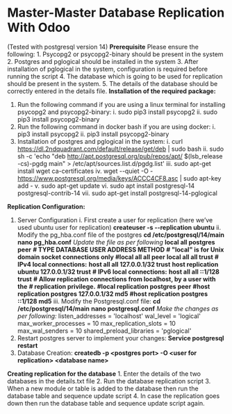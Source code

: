 # Master-Master Database Replication With Odoo
(Tested with postgresql version 14)
**Prerequisite**
Please ensure the following:
    1. Psycopg2 or psycopg2-binary should be present in the system
    2. Postgres and pglogical should be installed in the system
    3. After installation of pglogical in the system, configuration is required before running the script
    4. The database which is going to be used for replication should be present in the system.
    5. The details of the database should be correctly entered in the details file.
**Installation of the required package:**
1. Run the following command if you are using a linux terminal for installing psycopg2 and psycopg2-binary:
        i. sudo pip3 install psycopg2
        ii. sudo pip3 install psycopg2-binary
2. Run the following command in docker bash if you are using docker:
        i. pip3 install psycopg2
        ii. pip3 install psycopg2-binary
3. Installation of postgres and pglogical in the system:
    i. curl https://dl.2ndquadrant.com/default/release/get/deb | sudo bash
    ii. sudo sh -c 'echo "deb http://apt.postgresql.org/pub/repos/apt/ $(lsb_release -cs)-pgdg main" > /etc/apt/sources.list.d/pgdg.list'
    iii.  sudo apt-get install wget ca-certificates
    iv. wget --quiet -O - https://www.postgresql.org/media/keys/ACCC4CF8.asc | sudo apt-key add -
    v. sudo apt-get update
    vi. sudo apt install postgresql-14 postgresql-contrib-14 
    vii.  sudo apt-get install postgresql-14-pglogical

**Replication Configuration:**
1. Server Configuration
    i. First create a user for replication (here we’ve used ubuntu user for replication)
    **createuser -s --replication ubuntu**
    ii. Modify the pg_hba.conf file of the postgres
	**cd /etc/postgresql/14/main**
    **nano pg_hba.conf**
		_Update the file as per following_
        **local   all         	postgres                            	peer**
        **# TYPE  DATABASE    	USER        	ADDRESS             	METHOD**
        **# "local" is for Unix domain socket connections only**
        **#local   all         	all                                 	peer**
        **local	all         	all                                 	trust**
        **# IPv4 local connections:**
        **host	all         	all          	127.0.0.1/32        	trust**
        **host	replication 	ubuntu         	127.0.0.1/32        	trust**
        **# IPv6 local connections:**
        **host	all         	all         	::1/128             	trust**
        **# Allow replication connections from localhost, by a user with the**
        **# replication privilege.**
        **#local   replication 	postgres                            		peer**
        **#host	replication 	postgres    	127.0.0.1/32        	md5**
        **#host	replication 	postgres    	::1/128             	md5**
    iii. Modify the Postgresql.conf file:
       **cd /etc/postgresql/14/main**
        **nano postgresql.conf**
        _Make the changes as per following:_
         listen_addresses = 'localhost'
         wal_level = 'logical' 
        max_worker_processes = 10 
        max_replication_slots = 10 
        max_wal_senders = 10
        shared_preload_libraries = 'pglogical'
2. Restart postgres server to implement your changes:
        **Service postgresql restart**
3. Database Creation:
    **createdb -p &lt;postgres port> -O &lt;user for replication> &lt;database name>**

**Creating replication for the database**
    1. Enter the details of the two databases in the details.txt file 
    2. Run the database replication script
    3. When a new module or table is added to the database then run the database table and sequence update script
     4. In case the replication goes down then run the database table and sequence update script again.
